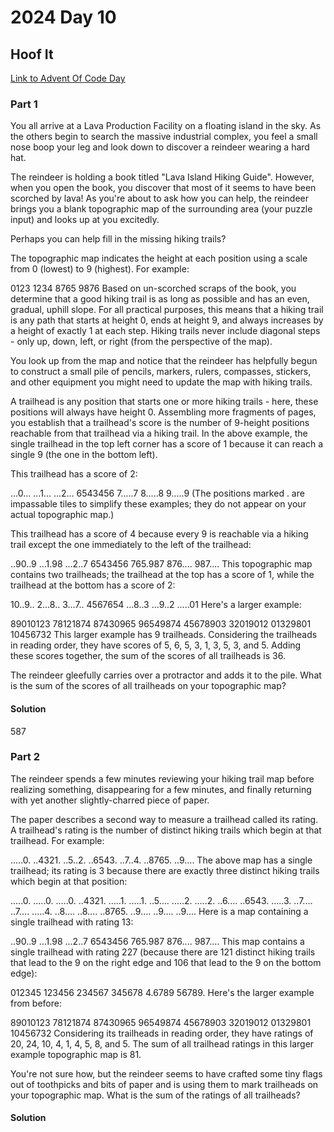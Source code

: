 # 2024 Day 10

## Hoof It
[Link to Advent Of Code Day](http://adventofcode.com/2024/day/10)

### Part 1
You all arrive at a Lava Production Facility on a floating island in the sky. As the others begin to search the massive industrial complex, you feel a small nose boop your leg and look down to discover a reindeer wearing a hard hat.

The reindeer is holding a book titled "Lava Island Hiking Guide". However, when you open the book, you discover that most of it seems to have been scorched by lava! As you're about to ask how you can help, the reindeer brings you a blank topographic map of the surrounding area (your puzzle input) and looks up at you excitedly.

Perhaps you can help fill in the missing hiking trails?

The topographic map indicates the height at each position using a scale from 0 (lowest) to 9 (highest). For example:

0123
1234
8765
9876
Based on un-scorched scraps of the book, you determine that a good hiking trail is as long as possible and has an even, gradual, uphill slope. For all practical purposes, this means that a hiking trail is any path that starts at height 0, ends at height 9, and always increases by a height of exactly 1 at each step. Hiking trails never include diagonal steps - only up, down, left, or right (from the perspective of the map).

You look up from the map and notice that the reindeer has helpfully begun to construct a small pile of pencils, markers, rulers, compasses, stickers, and other equipment you might need to update the map with hiking trails.

A trailhead is any position that starts one or more hiking trails - here, these positions will always have height 0. Assembling more fragments of pages, you establish that a trailhead's score is the number of 9-height positions reachable from that trailhead via a hiking trail. In the above example, the single trailhead in the top left corner has a score of 1 because it can reach a single 9 (the one in the bottom left).

This trailhead has a score of 2:

...0...
...1...
...2...
6543456
7.....7
8.....8
9.....9
(The positions marked . are impassable tiles to simplify these examples; they do not appear on your actual topographic map.)

This trailhead has a score of 4 because every 9 is reachable via a hiking trail except the one immediately to the left of the trailhead:

..90..9
...1.98
...2..7
6543456
765.987
876....
987....
This topographic map contains two trailheads; the trailhead at the top has a score of 1, while the trailhead at the bottom has a score of 2:

10..9..
2...8..
3...7..
4567654
...8..3
...9..2
.....01
Here's a larger example:

89010123
78121874
87430965
96549874
45678903
32019012
01329801
10456732
This larger example has 9 trailheads. Considering the trailheads in reading order, they have scores of 5, 6, 5, 3, 1, 3, 5, 3, and 5. Adding these scores together, the sum of the scores of all trailheads is 36.

The reindeer gleefully carries over a protractor and adds it to the pile. What is the sum of the scores of all trailheads on your topographic map?

#### Solution
587

### Part 2
The reindeer spends a few minutes reviewing your hiking trail map before realizing something, disappearing for a few minutes, and finally returning with yet another slightly-charred piece of paper.

The paper describes a second way to measure a trailhead called its rating. A trailhead's rating is the number of distinct hiking trails which begin at that trailhead. For example:

.....0.
..4321.
..5..2.
..6543.
..7..4.
..8765.
..9....
The above map has a single trailhead; its rating is 3 because there are exactly three distinct hiking trails which begin at that position:

.....0.   .....0.   .....0.
..4321.   .....1.   .....1.
..5....   .....2.   .....2.
..6....   ..6543.   .....3.
..7....   ..7....   .....4.
..8....   ..8....   ..8765.
..9....   ..9....   ..9....
Here is a map containing a single trailhead with rating 13:

..90..9
...1.98
...2..7
6543456
765.987
876....
987....
This map contains a single trailhead with rating 227 (because there are 121 distinct hiking trails that lead to the 9 on the right edge and 106 that lead to the 9 on the bottom edge):

012345
123456
234567
345678
4.6789
56789.
Here's the larger example from before:

89010123
78121874
87430965
96549874
45678903
32019012
01329801
10456732
Considering its trailheads in reading order, they have ratings of 20, 24, 10, 4, 1, 4, 5, 8, and 5. The sum of all trailhead ratings in this larger example topographic map is 81.

You're not sure how, but the reindeer seems to have crafted some tiny flags out of toothpicks and bits of paper and is using them to mark trailheads on your topographic map. What is the sum of the ratings of all trailheads?

#### Solution
